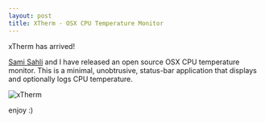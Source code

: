 ```yaml
---
layout: post
title: XTherm - OSX CPU Temperature Monitor
---
```


xTherm has arrived!

[Sami Sahli][1] and I have released an open source OSX CPU
temperature monitor. This is a minimal, unobtrusive, status-bar application that
displays and optionally logs CPU temperature.

![xTherm][2]

enjoy :)

[1]:https://github.com/ssahli
[2]:https://github.com/arc3x/xTherm/doc/menu.png?raw=true
